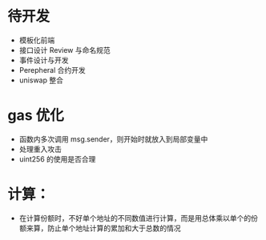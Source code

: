 # 待开发

- 模板化前端
- 接口设计 Review 与命名规范
- 事件设计与开发
- Perepheral 合约开发
- uniswap 整合

# gas 优化

- 函数内多次调用 msg.sender，则开始时就放入到局部变量中
- 处理重入攻击
- uint256 的使用是否合理

# 计算：

- 在计算份额时，不好单个地址的不同数值进行计算，而是用总体乘以单个的份额来算，防止单个地址计算的累加和大于总数的情况
